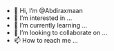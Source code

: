 - 👋 Hi, I’m @Abdiraxmaan
- 👀 I’m interested in ...
- 🌱 I’m currently learning ...
- 💞️ I’m looking to collaborate on ...
- 📫 How to reach me ...

<!---
Abdiraxmaan/Abdiraxmaan is a ✨ special ✨ repository because its `README.md` (this file) appears on your GitHub profile.
You can click the Preview link to take a look at your changes.
--->
